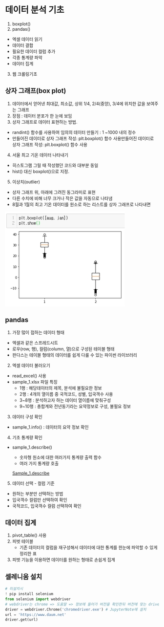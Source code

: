 # 데이터 분석 기초

1. boxplot()
2. pandas()
- 엑셀 데이터 읽기
- 데이터 결합
- 필요한 데이터 컬럼 추가
- 각종 통계량 파악
- 데이터 집계

3. 웹 크롤링기초

## 상자 그래프(box plot)

1. 데이터에서 얻어낸 최대값, 최소값, 상위 1/4, 2/4(중앙), 3/4에 위치한 값을 보여주는 그래프
2. 장점 : 데이터 분포가 한 눈에 보임
3. 상자 그래프로 데이터 표현하는 방법.
- randint() 함수를 사용하여 임의의 데이터 만들기 : 1 ~1000 내의 정수
- 만들어진 데이터로 상자 그래프 작성: plt.boxplot() 함수 사용만들어진 데이터로 상자 그래프 작성: plt.boxplot() 함수 사용

4. 서울 최고 기온 데이터 나타내기

- 히스토그램 그릴 때 작성했던 코드와 대부분 동일
- hist() 대신 boxplot()으로 지정.

5. 이상치(outlier)

- 상자 그래프 위, 아래에 그려진 동그라미로 표현
- 다른 수치에 비해 너무 크거나 작은 값을 자동으로 나타냄
- 8월과 1월의 최고 기온 데이터를 원소로 하는 리스트를 상자 그래프로 나타내면

![outlier](./img/outlier.png)

## pandas

1. 가장 많이 접하는 데이터 형태
- 엑셀과 같은 스프레드시트
- 로우(row, 행), 컬럼(column, 열)으로 구성된 테이블 형태
- 판다스는 테이블 형태의 데이터를 쉽게 다룰 수 있는 파이썬 라이브러리

2. 엑셀 데이터 불러오기

- read_excel() 사용
- sample_1.xlsx 파일 특징
    - 1행 : 해당데이터의 제목, 분석에 불필요한 정보
    - 2행 : 4개의 열이름 중 국적코드, 성별, 입국객수 사용
    - 3~8행 : 분석하고자 하는 데이터 열이름에 맞춰구성
    - 9~10행 : 총합계와 전년동기라는 요약정보로 구성, 불필요 정보

3. 데이터 구성 확인

- sample_1.info() : 데이터의 요약 정보 확인

4. 기초 통계량 확인

- sample_1.describe()
    - 숫자형 원소에 대한 여러가지 통계량 출력 함수
    - 여러 가지 통계량 호출

    [Sample_1.describe](https://www.notion.so/49b76055aba94ec598ac9d27b2c929fb)

5. 데이터 선택 - 컬럼 기준

- 원하는 부분만 선택하는 방법
- 입국객수 컬럼만 선택하여 확인
- 국적코드, 입국객수 컬럼 선택하여 확인

## 데이터 집계

1. pivot_table() 사용
2. 피벗 테이블
    - 기존 데이터의 컬럼을 재구성해서 데이터에 대한 통계를 한눈에 파악할 수 있게 정리한 표
3. 피벗 기능을 이용하면 데이터를 원하는 형태로 손쉽게 집계

## 셀레니움 설치
```python
# 미설치시
! pip install selenium
from selenium import webdriver
# webdriver는 chrome => 도움말 => 정보에 들어가 버전을 확인한뒤 버전에 맞는 driver를 다운받는다.
driver = webdriver.Chrome('chromedriver.exe') # JupyterNote에 설치
url = 'https://www.daum.net'
driver.get(url)
```